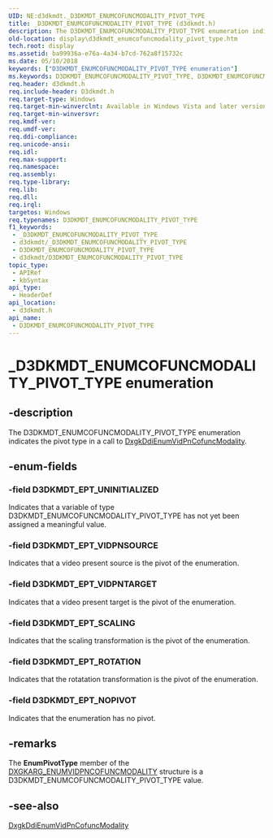 ```yaml
---
UID: NE:d3dkmdt._D3DKMDT_ENUMCOFUNCMODALITY_PIVOT_TYPE
title: _D3DKMDT_ENUMCOFUNCMODALITY_PIVOT_TYPE (d3dkmdt.h)
description: The D3DKMDT_ENUMCOFUNCMODALITY_PIVOT_TYPE enumeration indicates the pivot type in a call to DxgkDdiEnumVidPnCofuncModality.
old-location: display\d3dkmdt_enumcofuncmodality_pivot_type.htm
tech.root: display
ms.assetid: ba99936a-e76a-4a34-b7cd-762a8f15732c
ms.date: 05/10/2018
keywords: ["D3DKMDT_ENUMCOFUNCMODALITY_PIVOT_TYPE enumeration"]
ms.keywords: D3DKMDT_ENUMCOFUNCMODALITY_PIVOT_TYPE, D3DKMDT_ENUMCOFUNCMODALITY_PIVOT_TYPE enumeration [Display Devices], D3DKMDT_EPT_NOPIVOT, D3DKMDT_EPT_ROTATION, D3DKMDT_EPT_SCALING, D3DKMDT_EPT_UNINITIALIZED, D3DKMDT_EPT_VIDPNSOURCE, D3DKMDT_EPT_VIDPNTARGET, DmEnums_5abafdb2-5a17-437b-b3e3-9c045c52d582.xml, _D3DKMDT_ENUMCOFUNCMODALITY_PIVOT_TYPE, d3dkmdt/D3DKMDT_ENUMCOFUNCMODALITY_PIVOT_TYPE, d3dkmdt/D3DKMDT_EPT_NOPIVOT, d3dkmdt/D3DKMDT_EPT_ROTATION, d3dkmdt/D3DKMDT_EPT_SCALING, d3dkmdt/D3DKMDT_EPT_UNINITIALIZED, d3dkmdt/D3DKMDT_EPT_VIDPNSOURCE, d3dkmdt/D3DKMDT_EPT_VIDPNTARGET, display.d3dkmdt_enumcofuncmodality_pivot_type
req.header: d3dkmdt.h
req.include-header: D3dkmdt.h
req.target-type: Windows
req.target-min-winverclnt: Available in Windows Vista and later versions of the Windows operating systems.
req.target-min-winversvr: 
req.kmdf-ver: 
req.umdf-ver: 
req.ddi-compliance: 
req.unicode-ansi: 
req.idl: 
req.max-support: 
req.namespace: 
req.assembly: 
req.type-library: 
req.lib: 
req.dll: 
req.irql: 
targetos: Windows
req.typenames: D3DKMDT_ENUMCOFUNCMODALITY_PIVOT_TYPE
f1_keywords:
 - _D3DKMDT_ENUMCOFUNCMODALITY_PIVOT_TYPE
 - d3dkmdt/_D3DKMDT_ENUMCOFUNCMODALITY_PIVOT_TYPE
 - D3DKMDT_ENUMCOFUNCMODALITY_PIVOT_TYPE
 - d3dkmdt/D3DKMDT_ENUMCOFUNCMODALITY_PIVOT_TYPE
topic_type:
 - APIRef
 - kbSyntax
api_type:
 - HeaderDef
api_location:
 - d3dkmdt.h
api_name:
 - D3DKMDT_ENUMCOFUNCMODALITY_PIVOT_TYPE
---
```


# _D3DKMDT_ENUMCOFUNCMODALITY_PIVOT_TYPE enumeration


## -description

The D3DKMDT_ENUMCOFUNCMODALITY_PIVOT_TYPE enumeration indicates the pivot type in a call to <a href="/windows-hardware/drivers/ddi/d3dkmddi/nc-d3dkmddi-dxgkddi_enumvidpncofuncmodality">DxgkDdiEnumVidPnCofuncModality</a>.

## -enum-fields

### -field D3DKMDT_EPT_UNINITIALIZED

Indicates that a variable of type D3DKMDT_ENUMCOFUNCMODALITY_PIVOT_TYPE has not yet been assigned a meaningful value.

### -field D3DKMDT_EPT_VIDPNSOURCE

Indicates that a video present source is the pivot of the enumeration.

### -field D3DKMDT_EPT_VIDPNTARGET

Indicates that a video present target is the pivot of the enumeration.

### -field D3DKMDT_EPT_SCALING

Indicates that the scaling transformation is the pivot of the enumeration.

### -field D3DKMDT_EPT_ROTATION

Indicates that the rotatation transformation is the pivot of the enumeration.

### -field D3DKMDT_EPT_NOPIVOT

Indicates that the enumeration has no pivot.

## -remarks

The <b>EnumPivotType</b> member of the <a href="/windows-hardware/drivers/ddi/d3dkmddi/ns-d3dkmddi-_dxgkarg_enumvidpncofuncmodality">DXGKARG_ENUMVIDPNCOFUNCMODALITY</a> structure is a D3DKMDT_ENUMCOFUNCMODALITY_PIVOT_TYPE value.

## -see-also

<a href="/windows-hardware/drivers/ddi/d3dkmddi/nc-d3dkmddi-dxgkddi_enumvidpncofuncmodality">DxgkDdiEnumVidPnCofuncModality</a>